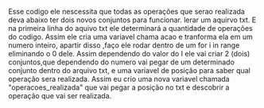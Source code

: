 Esse codigo ele nescessita que   todas as operações que serao realizada deva abaixo ter dois novos conjuntos para funcionar.
lerar um aquirvo txt.
E na primeira linha do aquivo txt ele determinará a quantidade de operações do codigo.
Assim ele cria uma variavel chama acao e tranforma ela em um numero inteiro, apartir disso ,faço ele rodar dentro de um for i in range eliminando o 0 dele.
Assim dependendo do valor do I ele vai criar 2 (dois) conjuntos,que dependendo do numero vai pegar de um determinado conjunto dentro do arquivo txt, e uma variavel de posição para saber qual operação sera realizada.
Assim eu crio uma nova variavel chamada "operacoes_realizada" que vai pegar a posição no txt e descobrir a operação que vai ser realizada.

